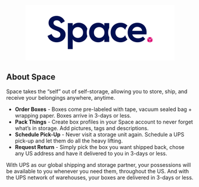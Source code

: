 <p align="center"><a href="https://spacereimagined.io" target="_blank"><img src="https://raw.githubusercontent.com/spacereimagined/art/master/logo-lockup/5%20SVG/3%20RGB/1%20Full%20Color/logo-lockup-rgb-blue.svg" width="400"></a></p>

## About Space

Space takes the “self” out of self-storage, allowing you to store, ship, and receive your belongings anywhere, anytime.

- **Order Boxes** - Boxes come pre-labeled with tape, vacuum sealed bag + wrapping paper.  Boxes arrive in 3-days or less.
- **Pack Things** - Create box profiles in your Space account to never forget what’s in storage.  Add pictures, tags and descriptions.
- **Schedule Pick-Up** - Never visit a storage unit again.  Schedule a UPS pick-up and let them do all the heavy lifting.
- **Request Return** - Simply pick the box you want shipped back, chose any US address and have it delivered to you in 3-days or less.

With UPS as our global shipping and storage partner, your possessions will be available to you whenever you need them, throughout the US. And with the UPS network of warehouses, your boxes are delivered in 3-days or less.
